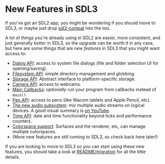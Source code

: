 # New Features in SDL3

If you've got an SDL2 app, you might be wondering if you should move to SDL3, or maybe just drop [sdl2-compat](https://github.com/libsdl-org/sdl2-compat) into the mix.

A lot of things you're already using in SDL2 are easier, more consistent, and just generally _better_ in SDL3, so the upgrade can be worth it in any case, but here are some things that are _new features_ in SDL3 that you might want access to:

- [Dialog API](CategoryDialog): access to system file dialogs (file and folder selection UI for opening/saving).
- [Filesystem API](CategoryFilesystem): simple directory management and globbing.
- [Storage API](CategoryStorage): Abstract interface to platform-specific storage.
- [Camera API](CategoryCamera): access to webcams.
- [Main Callbacks](README/main-functions#main-callbacks-in-sdl3): _optionally_ run your program from callbacks instead of `main()`.
- [Pen API](CategoryPen): access to pens (like Wacom tablets and Apple Pencil, etc).
- [The new audio subsystem](CategoryAudio): mix multiple audio streams on logical devices. A good visual summary is [on YouTube](https://www.youtube.com/watch?v=MLau3hWJBeE).
- [Time API](CategoryTime): date and time functionality beyond ticks and performance counters.
- [Colorspace support](SDL_Colorspace): Surfaces and the renderer, etc, can manage multiple colorspaces.
- (More new features are still coming to SDL3, so check back here later!)

If you are looking to move to SDL3 so you can start using these new features, you should take a look at [README/migration](README/migration) for all the little details.

